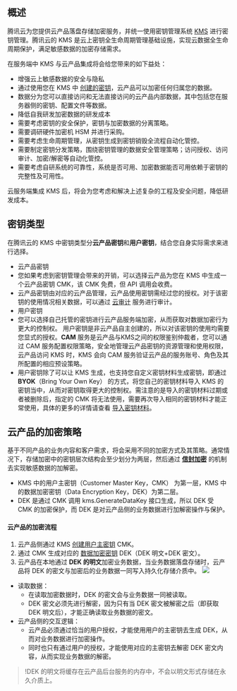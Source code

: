 
## 概述
腾讯云为您提供云产品落盘存储加密服务，并统一使用密钥管理系统 [KMS](https://cloud.tencent.com/document/product/573) 进行密钥管理。腾讯云的 KMS 是云上密钥全生命周期管理基础设施，实现云数据全生命周期保护，满足敏感数据的加密存储需求。

在服务端中 KMS 与云产品集成将会给您带来的如下益处：
- 增强云上敏感数据的安全与隐私
 - 通过使用您在 KMS 中 [创建的密钥](https://cloud.tencent.com/document/product/573/8875)，云产品可以加密任何归属您的数据。
 - 数据分为您可以直接访问和无法直接访问的云产品内部数据，其中包括您在服务器侧的密钥、配置文件等数据。
- 降低自我研发加密数据的研发成本
 - 需要考虑密钥的安全保护，密钥与加密数据的分离策略。
 - 需要调研硬件加密机 HSM 并进行采购。
 - 需要考虑生命周期管理，从密钥生成到密钥销毁全流程自动化管控。
 - 需要制定密钥分发策略，围绕密钥管理的数据安全管理策略；访问授权、访问审计、加密/解密等自动化管控。
 - 需要考虑自研系统的可靠性，系统是否可用、加密数据能否可用依赖于密钥的完整性及可用性。
    
云服务端集成 KMS 后，将会为您考虑和解决上述复杂的工程及安全问题，降低研发成本。

## 密钥类型

在腾讯云的 KMS 中密钥类型分**云产品密钥**和**用户密钥**，结合您自身实际需求来进行选择。
- 云产品密钥
 - 您如果考虑到密钥管理会带来的开销，可以选择云产品为您在 KMS 中生成一个云产品密钥 CMK，该 CMK 免费，但 API 调用会收费。
 - 云产品密钥由对应的云产品管理，云产品使用密钥需经过您的授权。对于该密钥的使用情况相关数据，可以通过 [云审计](https://cloud.tencent.com/document/product/629) 服务进行审计。
- 用户密钥
 - 您可以选择自己托管的密钥进行云产品服务端加密，从而获取对数据加密行为更大的控制权。
   用户密钥是非云产品自主创建的，所以对该密钥的使用均需要您显式的授权。**CAM** 服务是云产品与KMS之间的权限鉴别仲裁者，您可以通过 CAM 服务配置权限策略，安全地管理云产品密钥的资源管理和使用权限，云产品访问 KMS 时，KMS 会向 CAM 服务验证云产品的服务账号、角色及其所配置的相应预设策略。
  - 用户密钥除了可以让 KMS 生成，也支持您自定义密钥材料生成密钥，即通过 **BYOK**（Bring Your Own Key） 的方式，将您自己的密钥材料导入 KMS 的密钥当中，从而对密钥取得更大的控制权。需注意的是导入的密钥材料过期或者被删除后，指定的 CMK 将无法使用，需要再次导入相同的密钥材料才能正常使用，具体的更多的详情请查看 [导入密钥材料](https://cloud.tencent.com/document/product/573/38496)。



## 云产品的加密策略

基于不同产品的业务内容和客户需求，将会采用不同的加密方式及其策略。通常情况下，存储加密中的密钥层次结构会至少划分为两层，然后通过 [**信封加密**](https://cloud.tencent.com/document/product/573/8791) 的机制去实现敏感数据的加解密。
- KMS 中的用户主密钥（Customer Master Key，CMK） 为第一层，KMS 中的数据加密密钥（Data Encryption Key，DEK）为第二层。
- DEK 是通过 CMK 调用 kms.GenerateDataKey 接口生成，所以 DEK 受 CMK 的加密保护，而 DEK 是对云产品侧的业务数据进行加解密操作与保护。

#### 云产品的加密流程

1. 云产品侧通过 KMS [创建用户主密钥](https://cloud.tencent.com/document/product/573/34430) CMK。
2. 通过 CMK 生成对应的 [数据加密密钥](https://cloud.tencent.com/document/product/573/34419) DEK（DEK 明文+DEK 密文）。
3. 云产品在本地通过 **DEK 的明文**加密业务数据，当业务数据落盘存储时，云产品将 DEK 的密文与加密后的业务数据一同写入持久化存储介质中。
![](https://main.qcloudimg.com/raw/66d94c7fcad79deb6613a0782d7f91c6.jpg)
 - 读取数据：
    - 在读取加密数据时，DEK 的密文会与业务数据一同被读取。
    - DEK 密文必须先进行解密，因为只有当 DEK 密文被解密之后（即获取 DEK 明文后），才能正确读取业务数据的密文。
 - 云产品侧的交互逻辑：
    - 云产品必须通过恰当的用户授权，才能使用用户的主密钥去生成 DEK，从而对业务数据进行加密操作。
    - 同时也只有通过用户的授权，才能使用对应的主密钥去解密 DEK 密文内容，从而实现业务数据的解密。
    
>!DEK 的明文将缓存在云产品后台服务的内存中，不会以明文形式存储在永久介质上。

